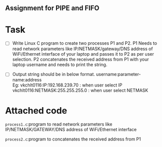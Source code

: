 ## Assignment for PIPE and FIFO ##

# Task

* [ ] Write Linux C program to create two processes P1 and P2. P1 Needs to read network parameters like IP/NETMASK/gateway/DNS address of WiFi/Ethernet interface of your laptop and passes it to P2 as per user selection. P2 concatenates the received address from P1 with your laptop username and needs to print the string.

* [ ] Output string should be in below format. username:parameter-name:address   
      Eg: vkchlt0116:IP:192.168.239.70 : when user select IP
      vkchlt0116:NETMASK:255.255.255.0 : when user select NETMASK
# Attached code

``process1.c``:program to read network parameters like IP/NETMASK/GATEWAY/DNS address of WiFi/Ethernet interface

``process2.c``:program to concatenates the received address from P1
